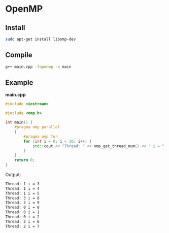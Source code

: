 
# OpenMP

## Install

```bash
sudo apt-get install libomp-dev
```

## Compile

```bash
g++ main.cpp -fopenmp -o main
```

## Example

**main.cpp**

```c++
#include <iostream>

#include <omp.h>

int main() {
    #pragma omp parallel
    {
        #pragma omp for
        for (int i = 0; i < 10; i++) {
            std::cout << "Thread: " << omp_get_thread_num() << " i = " << i << std::endl;
        }
    }
    return 0;
}
```

Output:

```bash
Thread: 1 i = 3
Thread: 1 i = 4
Thread: 1 i = 5
Thread: 3 i = 8
Thread: 3 i = 9
Thread: 0 i = 0
Thread: 0 i = 1
Thread: 0 i = 2
Thread: 2 i = 6
Thread: 2 i = 7
```